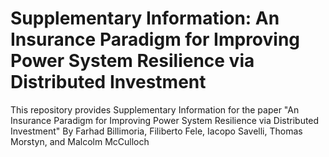 # Supplementary Information: An Insurance Paradigm for Improving Power System Resilience via Distributed Investment

This repository provides Supplementary Information for the paper "An Insurance Paradigm for Improving Power System Resilience via Distributed Investment" 
By Farhad Billimoria, Filiberto Fele, Iacopo Savelli, Thomas Morstyn, and Malcolm McCulloch
